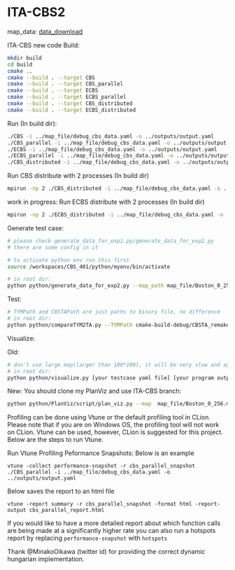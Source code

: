 # ITA-CBS2

map_data: [data_download](https://drive.google.com/file/d/1NOI4AxlLeqFZKxPTLKaU5x70LJUBswk-/view?usp=sharing)

ITA-CBS new code
Build:

```bash
mkdir build
cd build
cmake ..
cmake --build . --target CBS
cmake --build . --target CBS_parallel
cmake --build . --target ECBS
cmake --build . --target ECBS_parallel
cmake --build . --target CBS_distributed
cmake --build . --target ECBS_distributed
```

Run (In build dir):
```bash
./CBS -i ../map_file/debug_cbs_data.yaml -o ../outputs/output.yaml
./CBS_parallel -i ../map_file/debug_cbs_data.yaml -o ../outputs/output.yaml
./ECBS -i ../map_file/debug_cbs_data.yaml -o ../outputs/output.yaml
./ECBS_parallel -i ../map_file/debug_cbs_data.yaml -o ../outputs/output.yaml
./CBS_distributed -i ../map_file/debug_cbs_data.yaml -o ../outputs/output.yaml
```

Run CBS distribute with 2 processes (In build dir)
```bash
mpirun -np 2 ./CBS_distributed -i ../map_file/debug_cbs_data.yaml -o ../outputs/output.yaml
```
work in progress: Run ECBS distribute with 2 processes (In build dir)
```bash
mpirun -np 2 ./ECBS_distributed -i ../map_file/debug_cbs_data.yaml -o ../outputs/output.yaml
```


Generate test case:

```bash
# please check generate_data_for_exp1.py/generate_data_for_exp2.py
# there are some config in it

# to activate python env run this first
source /workspaces/CBS_401/python/myenv/bin/activate 

# in root dir:
python python/generate_data_for_exp2.py --map_path map_file/Boston_0_256.map --output_dir map_file/Paper_boston_256_256_060 --common_ratio 0.6
```

Test:

```bash
# TYMPath and CBSTAPath are just paths to binary file, no difference
# in root dir:
python python/compareTYM2TA.py --TYMPath cmake-build-debug/CBSTA_remake --CBSTAPath cmake-build-debug/ITACBS_remake --map_dir map_file/Paper_boston_256_256_060 --time 15 --seed 0
```

Visualize:

Old:
```bash
# don't use large map(larger than 100*100), it will be very slow and agents will be very small.
# in root dir:
python python/visualize.py [your testcase yaml file] [your program output yaml]
```

New:
You should clone my PlanViz and use ITA-CBS branch:
```bash
python python/PlanViz/script/plan_viz.py --map  map_file/Boston_0_256.map --plan_path_type2 outputs/output.yaml --grid --aid --ca --tid --ppm 2
```


Profiling can be done using Vtune or the default profiling tool in CLion. Please note that if you are on Windows OS, the profiling tool will not work on CLion. Vtune can be used, however, CLion is suggested for this project. Below are the steps to run Vtune. 

Run Vtune Profiling
Peformance Snapshots:
Below is an example 
```
vtune -collect performance-snapshot -r cbs_parallel_snapshot ./CBS_parallel -i ../map_file/debug_cbs_data.yaml -o ../outputs/output.yaml
```
Below saves the report to an html file
```
vtune -report summary -r cbs_parallel_snapshot -format html -report-output cbs_parallel_report.html
```

If you would like to have a more detailed report about which function calls are being made at a significantly higher rate you can also run a hotspots report by replacing `performance-snapshot` with `hotspots`


Thank @MinakoOikawa (twitter id) for providing the correct dynamic hungarian implementation.
